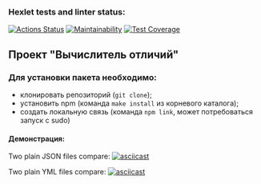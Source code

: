 ### Hexlet tests and linter status:
[![Actions Status](https://github.com/WelenaAlexeeva/frontend-project-46/actions/workflows/hexlet-check.yml/badge.svg)](https://github.com/WelenaAlexeeva/frontend-project-46/actions)
[![Maintainability](https://api.codeclimate.com/v1/badges/88144ed36e9c30d009aa/maintainability)](https://codeclimate.com/github/WelenaAlexeeva/frontend-project-46/maintainability)
[![Test Coverage](https://api.codeclimate.com/v1/badges/88144ed36e9c30d009aa/test_coverage)](https://codeclimate.com/github/WelenaAlexeeva/frontend-project-46/test_coverage)

## Проект "Вычислитель отличий"

### Для установки пакета необходимо:
- клонировать репозиторий (`git clone`);
- установить npm (команда `make install` из корневого каталога);
- создать локальную связь (команда `npm link`, может потребоваться запуск с sudo)

#### Демонстрация:
Two plain JSON files compare:
[![asciicast](https://asciinema.org/a/8GsJ53tUQKbwhTsGl0a8mWEWZ.svg)](https://asciinema.org/a/8GsJ53tUQKbwhTsGl0a8mWEWZ)

Two plain YML files compare:
[![asciicast](https://asciinema.org/a/MiQfKemfLUfuo0GHKzIajzHRY.svg)](https://asciinema.org/a/MiQfKemfLUfuo0GHKzIajzHRY)